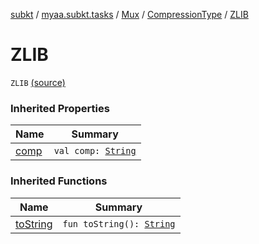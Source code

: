 [subkt](../../../index.md) / [myaa.subkt.tasks](../../index.md) / [Mux](../index.md) / [CompressionType](index.md) / [ZLIB](./-z-l-i-b.md)

# ZLIB

`ZLIB` [(source)](https://github.com/Myaamori/SubKt/blob/master/src/main/kotlin/myaa/subkt/tasks/muxtask.kt#L115)

### Inherited Properties

| Name | Summary |
|---|---|
| [comp](comp.md) | `val comp: `[`String`](https://kotlinlang.org/api/latest/jvm/stdlib/kotlin/-string/index.html) |

### Inherited Functions

| Name | Summary |
|---|---|
| [toString](to-string.md) | `fun toString(): `[`String`](https://kotlinlang.org/api/latest/jvm/stdlib/kotlin/-string/index.html) |
